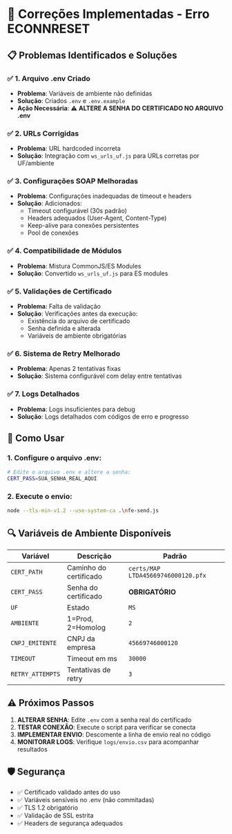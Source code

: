# 🔧 Correções Implementadas - Erro ECONNRESET

## 📋 Problemas Identificados e Soluções

### ✅ **1. Arquivo .env Criado**
- **Problema**: Variáveis de ambiente não definidas
- **Solução**: Criados `.env` e `.env.example`
- **Ação Necessária**: ⚠️ **ALTERE A SENHA DO CERTIFICADO NO ARQUIVO .env**

### ✅ **2. URLs Corrigidas**
- **Problema**: URL hardcoded incorreta
- **Solução**: Integração com `ws_urls_uf.js` para URLs corretas por UF/ambiente

### ✅ **3. Configurações SOAP Melhoradas**
- **Problema**: Configurações inadequadas de timeout e headers
- **Solução**: Adicionados:
  - Timeout configurável (30s padrão)
  - Headers adequados (User-Agent, Content-Type)
  - Keep-alive para conexões persistentes
  - Pool de conexões

### ✅ **4. Compatibilidade de Módulos**
- **Problema**: Mistura CommonJS/ES Modules
- **Solução**: Convertido `ws_urls_uf.js` para ES modules

### ✅ **5. Validações de Certificado**
- **Problema**: Falta de validação
- **Solução**: Verificações antes da execução:
  - Existência do arquivo de certificado
  - Senha definida e alterada
  - Variáveis de ambiente obrigatórias

### ✅ **6. Sistema de Retry Melhorado**
- **Problema**: Apenas 2 tentativas fixas
- **Solução**: Sistema configurável com delay entre tentativas

### ✅ **7. Logs Detalhados**
- **Problema**: Logs insuficientes para debug
- **Solução**: Logs detalhados com códigos de erro e progresso

## 🚀 Como Usar

### 1. Configure o arquivo .env:
```bash
# Edite o arquivo .env e altere a senha:
CERT_PASS=SUA_SENHA_REAL_AQUI
```

### 2. Execute o envio:
```bash
node --tls-min-v1.2 --use-system-ca .\nfe-send.js
```

## 🔍 Variáveis de Ambiente Disponíveis

| Variável | Descrição | Padrão |
|----------|-----------|---------|
| `CERT_PATH` | Caminho do certificado | `certs/MAP LTDA45669746000120.pfx` |
| `CERT_PASS` | Senha do certificado | **OBRIGATÓRIO** |
| `UF` | Estado | `MS` |
| `AMBIENTE` | 1=Prod, 2=Homolog | `2` |
| `CNPJ_EMITENTE` | CNPJ da empresa | `45669746000120` |
| `TIMEOUT` | Timeout em ms | `30000` |
| `RETRY_ATTEMPTS` | Tentativas de retry | `3` |

## ⚠️ Próximos Passos

1. **ALTERAR SENHA**: Edite `.env` com a senha real do certificado
2. **TESTAR CONEXÃO**: Execute o script para verificar se conecta
3. **IMPLEMENTAR ENVIO**: Descomente a linha de envio real no código
4. **MONITORAR LOGS**: Verifique `logs/envio.csv` para acompanhar resultados

## 🛡️ Segurança

- ✅ Certificado validado antes do uso
- ✅ Variáveis sensíveis no .env (não commitadas)
- ✅ TLS 1.2 obrigatório
- ✅ Validação de SSL estrita
- ✅ Headers de segurança adequados
